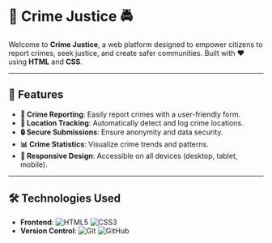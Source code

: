 # 🚨 Crime Justice 🚔

Welcome to **Crime Justice**, a web platform designed to empower citizens to report crimes, seek justice, and create safer communities. Built with ❤️ using **HTML** and **CSS**.

---

## 🌟 Features

- **📝 Crime Reporting**: Easily report crimes with a user-friendly form.
- **📍 Location Tracking**: Automatically detect and log crime locations.
- **🔒 Secure Submissions**: Ensure anonymity and data security.
- **📊 Crime Statistics**: Visualize crime trends and patterns.
- **📱 Responsive Design**: Accessible on all devices (desktop, tablet, mobile).

---

## 🛠️ Technologies Used

- **Frontend**: 
  ![HTML5](https://img.shields.io/badge/HTML5-E34F26?style=flat&logo=html5&logoColor=white)
  ![CSS3](https://img.shields.io/badge/CSS3-1572B6?style=flat&logo=css3&logoColor=white)
- **Version Control**: 
  ![Git](https://img.shields.io/badge/Git-F05032?style=flat&logo=git&logoColor=white)
  ![GitHub](https://img.shields.io/badge/GitHub-181717?style=flat&logo=github&logoColor=white)

